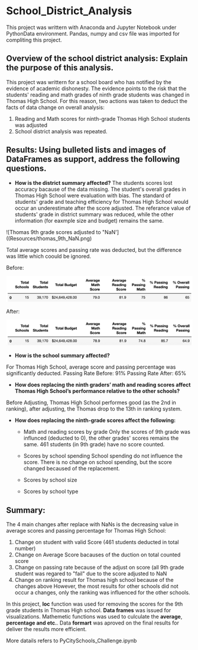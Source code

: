 # School_District_Analysis
This project was writtern with Anaconda and Jupyter Notebook under PythonData environment.  Pandas, numpy and csv file was imported for compliting this project.


## Overview of the school district analysis: Explain the purpose of this analysis.
This project was writtern for a school board who has notified by the evidence of academic dishonesty.  The evidence points to the risk that the students' reading and math grades of ninth grade students was changed in Thomas High School.  For this reason, two actions was taken to deduct the facts of data change on overall analysis:
  1. Reading and Math scores for ninth-grade Thomas High School students was adjusted
  2. School district analysis was repeated.


## Results: Using bulleted lists and images of DataFrames as support, address the following questions.

- **How is the district summary affected?**
The students scores lost accuracy bacause of the data missing.  The student's overall grades in Thomas High School were evaluation with bias. The standard of students' grade and teaching efficiency for Thomas High School would occur an underestimate after the score adjusted. The referance value of students' grade in district summary was reduced, while the other information (for eaxmple size and budget) remains the same.

![Thomas 9th grade scores adjusted to "NaN']((Resources/thomas_9th_NaN.png)

Total average scores and passing rate was deducted, but the difference was little which coould be ignored.

Before:

![1](Resources/1.png)

After:

![1_NaN](Resources/1_NaN.png)


- **How is the school summary affected?**

For Thomas High School, average score and passing percentage was significantly deducted.
Passing Rate Before: 91%
Passing Rate After: 65%

- **How does replacing the ninth graders’ math and reading scores affect Thomas High School’s performance relative to the other schools?**

Before Adjusting, Thomas High School performes good (as the 2nd in ranking), after adjusting, the Thomas drop to the 13th in ranking system.

- **How does replacing the ninth-grade scores affect the following:**

  * Math and reading scores by grade
  Only the scores of 9th grade was influnced (deducted to 0), the other grades' scores remains the same. 461 students (in 9th grade) have no score counted.
  
  * Scores by school spending
  School spending do not influence the score. There is no change on school spending, but the score changed becaused of the replacement.
  
  * Scores by school size
  * Scores by school type

## Summary: 

The 4 main changes after replace with NaNs is the decreasing value in average scores and passing percentage for Thomas High School:
  1. Change on student with valid Score (461 students deducted in total number)
  2. Change on Average Score bacauses of the duction on total counted score
  3. Change on passing rate because of the adjust on score (all 9th grade student was regared to "fail" due to the score adjusted to NaN
  4. Change on ranking result for Thomas high school because of the changes above
However, the most results for other schools did not occur a changes, only the ranking was influenced for the other schools.

In this project, **loc** function was used for removing the scores for the 9th grade students in Thomas High school.  **Data frames** was issued for visualizations. Mathemetic functions was used to culculate the **average**, **percentage and etc.**.  Data **formart** was aproved on the final results for deliver the results more efficient.

More datails refers to PyCitySchools_Challenge.ipynb 
